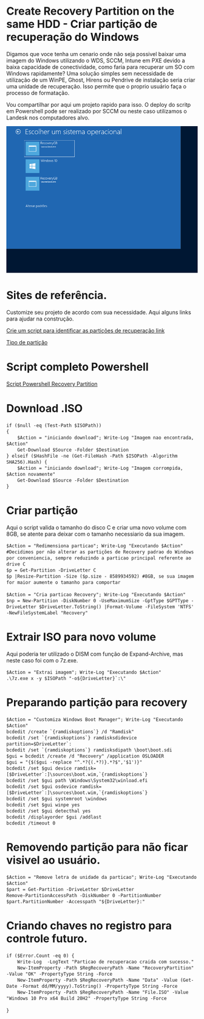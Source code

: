 # Create Recovery Partition on the same HDD - Criar partição de recuperação do Windows

Digamos que voce tenha um cenario onde não seja possivel baixar uma imagem do Windows utilizando o WDS, SCCM, Intune em PXE devido a baixa capacidade de conectividade, como faria para recuperar um SO com Windows rapidamente? Uma solução simples sem necessidade de utilização de um WinPE, Ghost, Hirens ou Pendrive de instalação seria criar uma unidade de recuperação. Isso permite que o proprio usuário faça o processo de formatação. 

Vou compartilhar por aqui um projeto rapido para isso. O deploy do scritp em Powershell pode ser realizado por SCCM ou neste caso utilizamos o Landesk nos computadores alvo. 

<img src="Asset/Animação.gif" width="720"/>


# Sites de referência.

Customize seu projeto de acordo com sua necessidade. Aqui alguns links para ajudar na construção.

[Crie um script para identificar as partições de recuperação link](https://docs.microsoft.com/pt-br/previous-versions/windows/it-pro/windows-8.1-and-8/hh824917(v=win.10))


[Tipo de partição](https://docs.microsoft.com/pt-br/windows-hardware/customize/desktop/unattend/microsoft-windows-setup-diskconfiguration-disk-createpartitions-createpartition-type)


# Script completo Powershell

[Script Powershell Recovery Partition](https://github.com/alexandrecoradi/CreateRecoveryPartition/blob/main/RecoveryPartition.ps1)

# Download .ISO

    if ($null -eq (Test-Path $ISOPath)) 
    {
        $Action = "iniciando download"; Write-Log "Imagem nao encontrada, $Action"
        Get-Download $Source -Folder $Destination 
    } elseif ($HashFile -ne (Get-FileHash -Path $ISOPath -Algorithm SHA256).Hash) {
        $Action = "iniciando download"; Write-Log "Imagem corrompida, $Action novamente"
        Get-Download $Source -Folder $Destination 
    }
 
 # Criar partição
 
 Aqui o script valida o tamanho do disco C e criar uma novo volume com 8GB, se atente para deixar com o tamanho necessiario da sua imagem. 

    $Action = "Redimensiona particao"; Write-Log "Executando $Action"
    #Decidimos por não alterar as partições de Recovery padrao do Windows por conveniencia, sempre reduzindo a particao principal referente ao drive C
    $p = Get-Partition -DriveLetter C
    $p |Resize-Partition -Size ($p.size - 8589934592) #8GB, se sua imagem for maior aumente o tamanho para comportar

    $Action = "Cria particao Recovery"; Write-Log "Executando $Action"
    $np = New-Partition -DiskNumber 0 -UseMaximumSize -GptType $GPTType -DriveLetter $DriveLetter.ToString() |Format-Volume -FileSystem 'NTFS' -NewFileSystemLabel "Recovery"

# Extrair ISO para novo volume

Aqui poderia ter utilizado o DISM com função de Expand-Archive, mas neste caso foi com o 7z.exe. 

    $Action = "Extrai imagem"; Write-Log "Executando $Action"
    .\7z.exe x -y $ISOPath "-o${DriveLetter}`:\"
    
# Preparando partição para recovery

    $Action = "Customiza Windows Boot Manager"; Write-Log "Executando $Action"
    bcdedit /create `{ramdiskoptions`} /d "Ramdisk"
    bcdedit /set `{ramdiskoptions`} ramdisksdidevice partition=$DriveLetter`:
    bcdedit /set `{ramdiskoptions`} ramdisksdipath \boot\boot.sdi
    $gui = bcdedit /create /d "Recovery" /application OSLOADER
    $gui = "{$($gui -replace "^.*?{(.*?)}.*?$",'$1')}"
    bcdedit /set $gui device ramdisk=[$DriveLetter`:]\sources\boot.wim,`{ramdiskoptions`} 
    bcdedit /set $gui path \Windows\System32\winload.efi
    bcdedit /set $gui osdevice ramdisk=[$DriveLetter`:]\sources\boot.wim,`{ramdiskoptions`} 
    bcdedit /set $gui systemroot \windows
    bcdedit /set $gui winpe yes
    bcdedit /set $gui detecthal yes
    bcdedit /displayorder $gui /addlast
    bcdedit /timeout 0
    
# Removendo partição para não ficar visivel ao usuário. 

    $Action = "Remove letra de unidade da particao"; Write-Log "Executando $Action"
    $part = Get-Partition -DriveLetter $DriveLetter
    Remove-PartitionAccessPath -DiskNumber 0 -PartitionNumber $part.PartitionNumber -Accesspath "${DriveLetter}:"
    
# Criando chaves no registro para controle futuro. 

    if ($Error.Count -eq 0) {
        Write-Log  -LogText "Particao de recuperacao craida com sucesso."
        New-ItemProperty -Path $RegRecoveryPath -Name "RecoveryPartition" -Value "OK" -PropertyType String -Force
        New-ItemProperty -Path $RegRecoveryPath -Name "Data" -Value (Get-Date -Format dd/MM/yyyy).ToString() -PropertyType String -Force
        New-ItemProperty -Path $RegRecoveryPath -Name "File.ISO" -Value "Windows 10 Pro x64 Build 20H2" -PropertyType String -Force
  
    }
